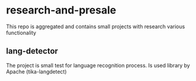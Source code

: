 # research-and-presale
This repo is aggregated and contains small projects with research various functionality

## lang-detector
The project is small test for language recognition process. Is used library by Apache (tika-langdetect)
